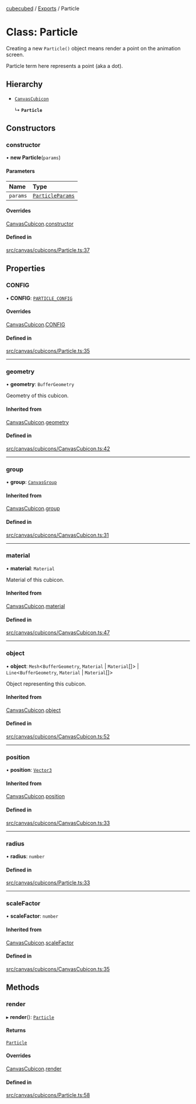 [cubecubed](/reference/README.md) / [Exports](/reference/modules.md) / Particle

# Class: Particle

Creating a new `Particle()` object means render a point
on the animation screen.

Particle term here represents a point (aka a dot).

## Hierarchy

- [`CanvasCubicon`](/reference/classes/CanvasCubicon.md)

  ↳ **`Particle`**

## Constructors

### constructor

• **new Particle**(`params`)

#### Parameters

| Name | Type |
| :------ | :------ |
| `params` | [`ParticleParams`](/reference/interfaces/ParticleParams.md) |

#### Overrides

[CanvasCubicon](/reference/classes/CanvasCubicon.md).[constructor](/reference/classes/CanvasCubicon.md#constructor)

#### Defined in

[src/canvas/cubicons/Particle.ts:37](https://github.com/imaphatduc/cubecubed/blob/ffe94b1/src/canvas/cubicons/Particle.ts#L37)

## Properties

### CONFIG

• **CONFIG**: [`PARTICLE_CONFIG`](/reference/interfaces/PARTICLE_CONFIG.md)

#### Overrides

[CanvasCubicon](/reference/classes/CanvasCubicon.md).[CONFIG](/reference/classes/CanvasCubicon.md#config)

#### Defined in

[src/canvas/cubicons/Particle.ts:35](https://github.com/imaphatduc/cubecubed/blob/ffe94b1/src/canvas/cubicons/Particle.ts#L35)

___

### geometry

• **geometry**: `BufferGeometry`

Geometry of this cubicon.

#### Inherited from

[CanvasCubicon](/reference/classes/CanvasCubicon.md).[geometry](/reference/classes/CanvasCubicon.md#geometry)

#### Defined in

[src/canvas/cubicons/CanvasCubicon.ts:42](https://github.com/imaphatduc/cubecubed/blob/ffe94b1/src/canvas/cubicons/CanvasCubicon.ts#L42)

___

### group

• **group**: [`CanvasGroup`](/reference/classes/CanvasGroup.md)

#### Inherited from

[CanvasCubicon](/reference/classes/CanvasCubicon.md).[group](/reference/classes/CanvasCubicon.md#group)

#### Defined in

[src/canvas/cubicons/CanvasCubicon.ts:31](https://github.com/imaphatduc/cubecubed/blob/ffe94b1/src/canvas/cubicons/CanvasCubicon.ts#L31)

___

### material

• **material**: `Material`

Material of this cubicon.

#### Inherited from

[CanvasCubicon](/reference/classes/CanvasCubicon.md).[material](/reference/classes/CanvasCubicon.md#material)

#### Defined in

[src/canvas/cubicons/CanvasCubicon.ts:47](https://github.com/imaphatduc/cubecubed/blob/ffe94b1/src/canvas/cubicons/CanvasCubicon.ts#L47)

___

### object

• **object**: `Mesh`<`BufferGeometry`, `Material` \| `Material`[]\> \| `Line`<`BufferGeometry`, `Material` \| `Material`[]\>

Object representing this cubicon.

#### Inherited from

[CanvasCubicon](/reference/classes/CanvasCubicon.md).[object](/reference/classes/CanvasCubicon.md#object)

#### Defined in

[src/canvas/cubicons/CanvasCubicon.ts:52](https://github.com/imaphatduc/cubecubed/blob/ffe94b1/src/canvas/cubicons/CanvasCubicon.ts#L52)

___

### position

• **position**: [`Vector3`](/reference/classes/Vector3.md)

#### Inherited from

[CanvasCubicon](/reference/classes/CanvasCubicon.md).[position](/reference/classes/CanvasCubicon.md#position)

#### Defined in

[src/canvas/cubicons/CanvasCubicon.ts:33](https://github.com/imaphatduc/cubecubed/blob/ffe94b1/src/canvas/cubicons/CanvasCubicon.ts#L33)

___

### radius

• **radius**: `number`

#### Defined in

[src/canvas/cubicons/Particle.ts:33](https://github.com/imaphatduc/cubecubed/blob/ffe94b1/src/canvas/cubicons/Particle.ts#L33)

___

### scaleFactor

• **scaleFactor**: `number`

#### Inherited from

[CanvasCubicon](/reference/classes/CanvasCubicon.md).[scaleFactor](/reference/classes/CanvasCubicon.md#scalefactor)

#### Defined in

[src/canvas/cubicons/CanvasCubicon.ts:35](https://github.com/imaphatduc/cubecubed/blob/ffe94b1/src/canvas/cubicons/CanvasCubicon.ts#L35)

## Methods

### render

▸ **render**(): [`Particle`](/reference/classes/Particle.md)

#### Returns

[`Particle`](/reference/classes/Particle.md)

#### Overrides

[CanvasCubicon](/reference/classes/CanvasCubicon.md).[render](/reference/classes/CanvasCubicon.md#render)

#### Defined in

[src/canvas/cubicons/Particle.ts:58](https://github.com/imaphatduc/cubecubed/blob/ffe94b1/src/canvas/cubicons/Particle.ts#L58)
